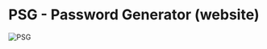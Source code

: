
# PSG - Password Generator (website)
![PSG](https://user-images.githubusercontent.com/59512637/118390929-f7ae9a80-b631-11eb-984d-62d60a50ef3a.PNG)
